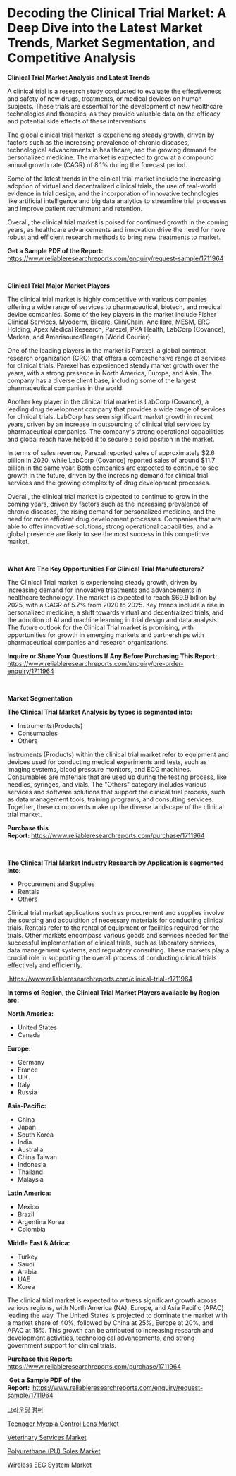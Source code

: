 <p><h1>Decoding the Clinical Trial Market: A Deep Dive into the Latest Market Trends, Market Segmentation, and Competitive Analysis</h1></p><p><strong>Clinical Trial Market Analysis and Latest Trends</strong></p>
<p><p>A clinical trial is a research study conducted to evaluate the effectiveness and safety of new drugs, treatments, or medical devices on human subjects. These trials are essential for the development of new healthcare technologies and therapies, as they provide valuable data on the efficacy and potential side effects of these interventions.</p><p>The global clinical trial market is experiencing steady growth, driven by factors such as the increasing prevalence of chronic diseases, technological advancements in healthcare, and the growing demand for personalized medicine. The market is expected to grow at a compound annual growth rate (CAGR) of 8.1% during the forecast period.</p><p>Some of the latest trends in the clinical trial market include the increasing adoption of virtual and decentralized clinical trials, the use of real-world evidence in trial design, and the incorporation of innovative technologies like artificial intelligence and big data analytics to streamline trial processes and improve patient recruitment and retention.</p><p>Overall, the clinical trial market is poised for continued growth in the coming years, as healthcare advancements and innovation drive the need for more robust and efficient research methods to bring new treatments to market.</p></p>
<p><strong>Get a Sample PDF of the Report:&nbsp;</strong> <a href="https://www.reliableresearchreports.com/enquiry/request-sample/1711964">https://www.reliableresearchreports.com/enquiry/request-sample/1711964</a></p>
<p>&nbsp;</p>
<p><strong>Clinical Trial Major Market Players</strong></p>
<p><p>The clinical trial market is highly competitive with various companies offering a wide range of services to pharmaceutical, biotech, and medical device companies. Some of the key players in the market include Fisher Clinical Services, Myoderm, Bilcare, CliniChain, Ancillare, MESM, ERG Holding, Apex Medical Research, Parexel, PRA Health, LabCorp (Covance), Marken, and AmerisourceBergen (World Courier).</p><p>One of the leading players in the market is Parexel, a global contract research organization (CRO) that offers a comprehensive range of services for clinical trials. Parexel has experienced steady market growth over the years, with a strong presence in North America, Europe, and Asia. The company has a diverse client base, including some of the largest pharmaceutical companies in the world.</p><p>Another key player in the clinical trial market is LabCorp (Covance), a leading drug development company that provides a wide range of services for clinical trials. LabCorp has seen significant market growth in recent years, driven by an increase in outsourcing of clinical trial services by pharmaceutical companies. The company's strong operational capabilities and global reach have helped it to secure a solid position in the market.</p><p>In terms of sales revenue, Parexel reported sales of approximately $2.6 billion in 2020, while LabCorp (Covance) reported sales of around $11.7 billion in the same year. Both companies are expected to continue to see growth in the future, driven by the increasing demand for clinical trial services and the growing complexity of drug development processes.</p><p>Overall, the clinical trial market is expected to continue to grow in the coming years, driven by factors such as the increasing prevalence of chronic diseases, the rising demand for personalized medicine, and the need for more efficient drug development processes. Companies that are able to offer innovative solutions, strong operational capabilities, and a global presence are likely to see the most success in this competitive market.</p></p>
<p>&nbsp;</p>
<p><strong>What Are The Key Opportunities For Clinical Trial Manufacturers?</strong></p>
<p><p>The Clinical Trial market is experiencing steady growth, driven by increasing demand for innovative treatments and advancements in healthcare technology. The market is expected to reach $69.9 billion by 2025, with a CAGR of 5.7% from 2020 to 2025. Key trends include a rise in personalized medicine, a shift towards virtual and decentralized trials, and the adoption of AI and machine learning in trial design and data analysis. The future outlook for the Clinical Trial market is promising, with opportunities for growth in emerging markets and partnerships with pharmaceutical companies and research organizations.</p></p>
<p><strong>Inquire or Share Your Questions If Any Before Purchasing This Report:</strong> <a href="https://www.reliableresearchreports.com/enquiry/pre-order-enquiry/1711964">https://www.reliableresearchreports.com/enquiry/pre-order-enquiry/1711964</a></p>
<p>&nbsp;</p>
<p><strong>Market Segmentation</strong></p>
<p><strong>The Clinical Trial Market Analysis by types is segmented into:</strong></p>
<p><ul><li>Instruments(Products)</li><li>Consumables</li><li>Others</li></ul></p>
<p><p>Instruments (Products) within the clinical trial market refer to equipment and devices used for conducting medical experiments and tests, such as imaging systems, blood pressure monitors, and ECG machines. Consumables are materials that are used up during the testing process, like needles, syringes, and vials. The "Others" category includes various services and software solutions that support the clinical trial process, such as data management tools, training programs, and consulting services. Together, these components make up the diverse landscape of the clinical trial market.</p></p>
<p><strong>Purchase this Report:&nbsp;</strong><a href="https://www.reliableresearchreports.com/purchase/1711964">https://www.reliableresearchreports.com/purchase/1711964</a></p>
<p>&nbsp;</p>
<p><strong>The Clinical Trial Market Industry Research by Application is segmented into:</strong></p>
<p><ul><li>Procurement and Supplies</li><li>Rentals</li><li>Others</li></ul></p>
<p><p>Clinical trial market applications such as procurement and supplies involve the sourcing and acquisition of necessary materials for conducting clinical trials. Rentals refer to the rental of equipment or facilities required for the trials. Other markets encompass various goods and services needed for the successful implementation of clinical trials, such as laboratory services, data management systems, and regulatory consulting. These markets play a crucial role in supporting the overall process of conducting clinical trials effectively and efficiently.</p></p>
<p><a href="https://www.reliableresearchreports.com/clinical-trial-r1711964">&nbsp;https://www.reliableresearchreports.com/clinical-trial-r1711964</a></p>
<p><strong>In terms of Region, the Clinical Trial Market Players available by Region are:</strong></p>
<p>
    <p> <strong> North America: </strong>
        <ul>
            <li>United States</li>
            <li>Canada</li>
        </ul>
        </p> 
    <p> <strong> Europe: </strong>
        <ul>
            <li>Germany</li>
            <li>France</li>
            <li>U.K.</li>
            <li>Italy</li>
            <li>Russia</li>
        </ul>
        </p> 
    <p> <strong> Asia-Pacific: </strong>
        <ul>
            <li>China</li>
            <li>Japan</li>
            <li>South Korea</li>
            <li>India</li>
            <li>Australia</li>
            <li>China Taiwan</li>
            <li>Indonesia</li>
            <li>Thailand</li>
            <li>Malaysia</li>
        </ul>
        </p> 
    <p> <strong> Latin America: </strong>
        <ul>
            <li>Mexico</li>
            <li>Brazil</li>
            <li>Argentina Korea</li>
            <li>Colombia</li>
        </ul>
        </p> 
    <p> <strong> Middle East & Africa: </strong>
        <ul>
            <li>Turkey</li>
            <li>Saudi</li>
            <li>Arabia</li>
            <li>UAE</li>
            <li>Korea</li>
        </ul>
    </p>
    </p>
<p><p>The clinical trial market is expected to witness significant growth across various regions, with North America (NA), Europe, and Asia Pacific (APAC) leading the way. The United States is projected to dominate the market with a market share of 40%, followed by China at 25%, Europe at 20%, and APAC at 15%. This growth can be attributed to increasing research and development activities, technological advancements, and strong government support for clinical trials.</p></p>
<p><strong>Purchase this Report: </strong><a href="https://www.reliableresearchreports.com/purchase/1711964">https://www.reliableresearchreports.com/purchase/1711964</a></p>
<p>&nbsp;<strong>Get a Sample PDF of the Report:&nbsp;&nbsp;</strong><a href="https://www.reliableresearchreports.com/enquiry/request-sample/1711964">https://www.reliableresearchreports.com/enquiry/request-sample/1711964</a></p>
<p><strong></strong></p>
<p><p><a href="https://github.com/tasfiyaj85/Market-Research-Report-List-2/blob/main/913088073267.md">그라운딩 점퍼</a></p><p><a href="https://medium.com/@philipwolf61/global-teenager-myopia-control-lens-industry-research-report-competitive-landscape-market-size-a7000d86460b">Teenager Myopia Control Lens Market</a></p><p><a href="https://github.com/AlysaLedner2023/Market-Research-Report-List-2/blob/main/veterinary-services-market.md">Veterinary Services Market</a></p><p><a href="https://medium.com/@jsksk366/exploring-polyurethane-pu-soles-market-dynamics-global-trends-and-future-growth-prospects-2024-dc0da5c20d70">Polyurethane (PU) Soles Market</a></p><p><a href="https://github.com/Sherrillcrooksxa8i18ucf2m/Market-Research-Report-List-3/blob/main/wireless-eeg-system-market.md">Wireless EEG System Market</a></p></p>